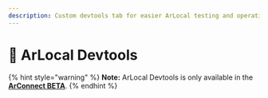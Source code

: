 ```yaml
---
description: Custom devtools tab for easier ArLocal testing and operations
---
```


# 📍 ArLocal Devtools

{% hint style="warning" %}
**Note:** ArLocal Devtools is only available in the [**ArConnect BETA**](beta.md).
{% endhint %}
